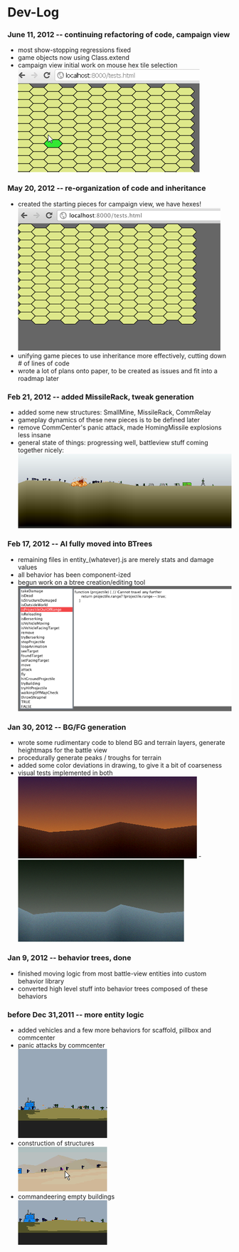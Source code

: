 # Dev-Log

### June 11, 2012 -- continuing refactoring of code, campaign view
* most show-stopping regressions fixed
* game objects now using Class.extend
* campaign view initial work on mouse hex tile selection  
![june11](hexmouse.gif)

### May 20, 2012 -- re-organization of code and inheritance
* created the starting pieces for campaign view, we have hexes!  
![may20](may20.png)
* unifying game pieces to use inheritance more effectively, cutting down # of lines of code
* wrote a lot of plans onto paper, to be created as issues and fit into a roadmap later

### Feb 21, 2012 -- added MissileRack, tweak generation
* added some new structures: SmallMine, MissileRack, CommRelay
* gameplay dynamics of these new pieces is to be defined later
* remove CommCenter's panic attack, made HomingMissile explosions less insane
* general state of things: progressing well, battleview stuff coming together nicely:  
![feb21](feb21.png)

### Feb 17, 2012 -- AI fully moved into BTrees
* remaining files in entity_(whatever).js are merely stats and damage values
* all behavior has been component-ized
* begun work on a btree creation/editing tool  
![editor](btreebrowser.png)

### Jan 30, 2012 -- BG/FG generation
* wrote some rudimentary code to blend BG and terrain layers, generate heightmaps for the battle view
* procedurally generate peaks / troughs for terrain
* added some color deviations in drawing, to give it a bit of coarseness
* visual tests implemented in both  
![terrain1](terrain1.png) - ![terrain2](terrain2.png)

### Jan 9, 2012 -- behavior trees, done
* finished moving logic from most battle-view entities into custom behavior library
* converted high level stuff into behavior trees composed of these behaviors

### before Dec 31,2011 -- more entity logic
* added vehicles and a few more behaviors for scaffold, pillbox and commcenter
* panic attacks by commcenter  
![panic attack](panic2.gif)
* construction of structures  
![building structures](building.gif)
* commandeering empty buildings  
![takeover](takeover.gif)
